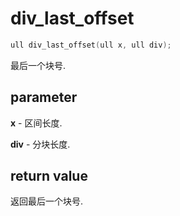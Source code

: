 # div\_last\_offset

```c++
ull div_last_offset(ull x, ull div);
```

最后一个块号.

## parameter

**x** - 区间长度.

**div** - 分块长度.

## return value

返回最后一个块号.